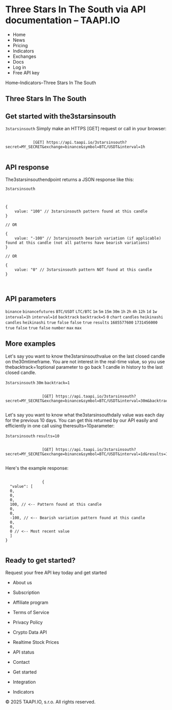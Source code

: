 # Three Stars In The South via API documentation – TAAPI.IO

- Home
- News
- Pricing
- Indicators
- Exchanges
- Docs
- Log in
- Free API key

Home–Indicators–Three Stars In The South


## Three Stars In The South

## Get started with the3starsinsouth
`3starsinsouth` Simply make an HTTPS [GET] request or call in your browser:


```

			[GET] https://api.taapi.io/3starsinsouth?secret=MY_SECRET&exchange=binance&symbol=BTC/USDT&interval=1h
		
```

## API response
The3starsinsouthendpoint returns a JSON response like this:

`3starsinsouth` 
```

			
{
    value: "100" // 3starsinsouth pattern found at this candle
}
				
// OR

{
    value: "-100" // 3starsinsouth bearish variation (if applicable) found at this candle (not all patterns have bearish variations)
}
				
// OR
				
{
    value: "0" // 3starsinsouth pattern NOT found at this candle
}
			
		
```

## API parameters
`binance` `binancefutures` `BTC/USDT` `LTC/BTC` `1m` `5m` `15m` `30m` `1h` `2h` `4h` `12h` `1d` `1w` `interval=1h` `interval=1d` `backtrack` `backtrack=5` `0` `chart` `candles` `heikinashi` `candles` `heikinashi` `true` `false` `false` `true` `results` `1685577600` `1731456000` `true` `false` `true` `false` `number` `max` `max` 
## More examples
Let's say you want to know the3starsinsouthvalue on the last closed candle on the30mtimeframe. You are not interest in the real-time value, so you use thebacktrack=1optional parameter to go back 1 candle in history to the last closed candle.

`3starsinsouth` `30m` `backtrack=1` 
```

				[GET] https://api.taapi.io/3starsinsouth?secret=MY_SECRET&exchange=binance&symbol=BTC/USDT&interval=30m&backtrack=1
			
```
Let's say you want to know what the3starsinsouthdaily value was each day for the previous 10 days. You can get this returned by our API easily and efficiently in one call using theresults=10parameter:

`3starsinsouth` `results=10` 
```

				[GET] https://api.taapi.io/3starsinsouth?secret=MY_SECRET&exchange=binance&symbol=BTC/USDT&interval=1d&results=10
			
```
Here's the example response:


```

				{
  "value": [
  0,
  0,
  0,
  100, // <-- Pattern found at this candle
  0,
  0,
  -100, // <-- Bearish variation pattern found at this candle
  0,
  0,
  0 // <-- Most recent value 
  ]
}
			
```

## Ready to get started?
Request your free API key today and get started

- About us
- Subscription
- Affiliate program
- Terms of Service
- Privacy Policy
- Crypto Data API
- Realtime Stock Prices
- API status
- Contact

- Get started
- Integration
- Indicators

© 2025 TAAPI.IO, s.r.o. All rights reserved.

